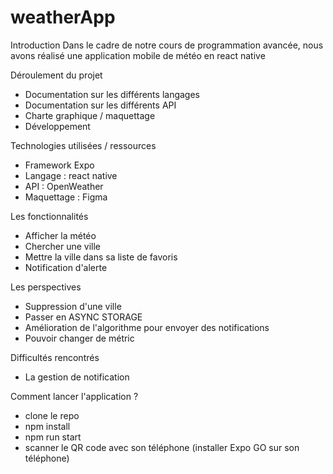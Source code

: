 # weatherApp

Introduction
Dans le cadre de notre cours de programmation avancée, nous avons réalisé une application mobile de météo en react native

Déroulement du projet 
- Documentation sur les différents langages
- Documentation sur les différents API
- Charte graphique / maquettage
- Développement 

Technologies utilisées / ressources
- Framework Expo
- Langage : react native
- API : OpenWeather
- Maquettage : Figma

Les fonctionnalités 
- Afficher la météo
- Chercher une ville
- Mettre la ville dans sa liste de favoris
- Notification d'alerte

Les perspectives 
- Suppression d'une ville 
- Passer en ASYNC STORAGE
- Amélioration de l'algorithme pour envoyer des notifications
- Pouvoir changer de métric

Difficultés rencontrés
- La gestion de notification

 Comment lancer l'application ?
- clone le repo
- npm install
- npm run start
- scanner le QR code avec son téléphone (installer Expo GO sur son téléphone)

